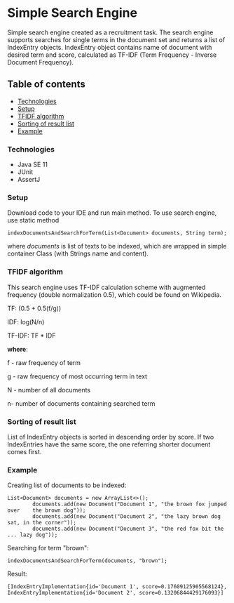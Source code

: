 # Simple Search Engine

Simple search engine created as a recruitment task. 
The search engine supports searches for single terms in the document set and returns a list of IndexEntry objects. IndexEntry object contains name of document with desired term and score, calculated as TF-IDF (Term Frequency - Inverse Document Frequency). 

## Table of contents
* [Technologies](#technologies)
* [Setup](#setup)
* [TFIDF algorithm](#TFIDF-algorithm)
* [Sorting of result list](#Sorting-of-result-list)
* [Example](#Example)

### Technologies
* Java SE 11
* JUnit
* AssertJ

### Setup
Download code to your IDE and run main method. To use search engine, use static method 
```
indexDocumentsAndSearchForTerm(List<Document> documents, String term);
```
where *documents* is list of texts to be indexed, which are wrapped in simple container Class (with Strings name and content).
### TFIDF algorithm
This search engine uses TF-IDF calculation scheme with augmented frequency (double normalization 0.5), which could be found on Wikipedia.

TF: (0.5 + 0.5(f/g))

IDF: log(N/n)

TF-IDF: TF * IDF

**where**:

f - raw frequency of term

g - raw frequency of most occurring term in text

N - number of all documents

n- number of documents containing searched term

### Sorting of result list
List of IndexEntry objects is sorted in descending order by score. If two IndexEntries have the same score, the one referring shorter document comes first.
### Example
Creating list of documents to be indexed:
```
List<Document> documents = new ArrayList<>();
        documents.add(new Document("Document 1", "the brown fox jumped over    the brown dog"));
        documents.add(new Document("Document 2", "the lazy brown dog sat, in the corner"));
        documents.add(new Document("Document 3", "the red fox bit the ... lazy dog"));
```
Searching for term "brown":
```
indexDocumentsAndSearchForTerm(documents, "brown");
```
Result:
```
[IndexEntryImplementation{id='Document 1', score=0.17609125905568124}, 
IndexEntryImplementation{id='Document 2', score=0.13206844429176093}]
```
